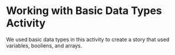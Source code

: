 # Working with Basic Data Types Activity
We used basic data types in this activity to create a story that used variables, booliens, and arrays.